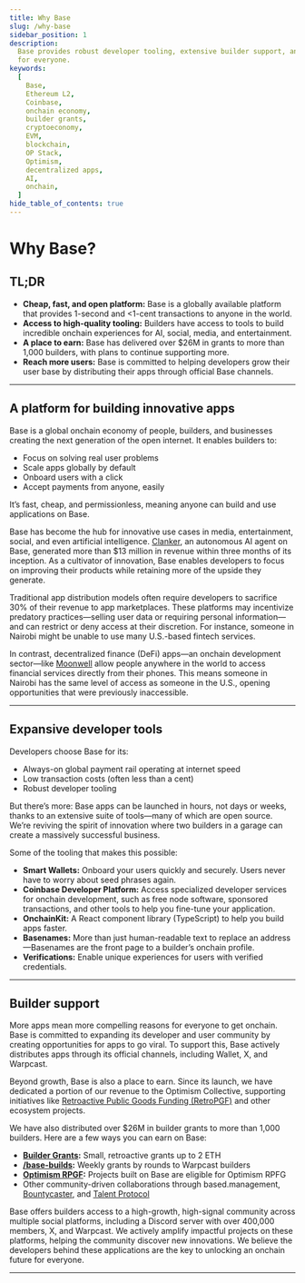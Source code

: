 ```yaml
---
title: Why Base
slug: /why-base
sidebar_position: 1
description:
  Base provides robust developer tooling, extensive builder support, and a commitment to open access and innovation
  for everyone.
keywords:
  [
    Base,
    Ethereum L2,
    Coinbase,
    onchain economy,
    builder grants,
    cryptoeconomy,
    EVM,
    blockchain,
    OP Stack,
    Optimism,
    decentralized apps,
    AI,
    onchain,
  ]
hide_table_of_contents: true
---
```


# Why Base?

## TL;DR

- **Cheap, fast, and open platform:** Base is a globally available platform that provides 1-second and <1-cent transactions to anyone in the world.
- **Access to high-quality tooling:** Builders have access to tools to build incredible onchain experiences for AI, social, media, and entertainment.
- **A place to earn:** Base has delivered over $26M in grants to more than 1,000 builders, with plans to continue supporting more.
- **Reach more users:** Base is committed to helping developers grow their user base by distributing their apps through official Base channels.

---

## A platform for building innovative apps

Base is a global onchain economy of people, builders, and businesses creating the next generation of the open internet. It enables builders to:

- Focus on solving real user problems
- Scale apps globally by default
- Onboard users with a click
- Accept payments from anyone, easily

It’s fast, cheap, and permissionless, meaning anyone can build and use applications on Base.

Base has become the hub for innovative use cases in media, entertainment, social, and even artificial intelligence. [Clanker], an autonomous AI agent on Base, generated more than $13 million in revenue within three months of its inception. As a cultivator of innovation, Base enables developers to focus on improving their products while retaining more of the upside they generate.

Traditional app distribution models often require developers to sacrifice 30% of their revenue to app marketplaces. These platforms may incentivize predatory practices—selling user data or requiring personal information—and can restrict or deny access at their discretion. For instance, someone in Nairobi might be unable to use many U.S.-based fintech services.

In contrast, decentralized finance (DeFi) apps—an onchain development sector—like [Moonwell] allow people anywhere in the world to access financial services directly from their phones. This means someone in Nairobi has the same level of access as someone in the U.S., opening opportunities that were previously inaccessible.

---

## Expansive developer tools

Developers choose Base for its:

- Always-on global payment rail operating at internet speed
- Low transaction costs (often less than a cent)
- Robust developer tooling

But there’s more: Base apps can be launched in hours, not days or weeks, thanks to an extensive suite of tools—many of which are open source. We’re reviving the spirit of innovation where two builders in a garage can create a massively successful business.

Some of the tooling that makes this possible:

- **Smart Wallets:** Onboard your users quickly and securely. Users never have to worry about seed phrases again.
- **Coinbase Developer Platform:** Access specialized developer services for onchain development, such as free node software, sponsored transactions, and other tools to help you fine-tune your application.
- **OnchainKit:** A React component library (TypeScript) to help you build apps faster.
- **Basenames:** More than just human-readable text to replace an address—Basenames are the front page to a builder’s onchain profile.
- **Verifications:** Enable unique experiences for users with verified credentials.

---

## Builder support

More apps mean more compelling reasons for everyone to get onchain. Base is committed to expanding its developer and user community by creating opportunities for apps to go viral. To support this, Base actively distributes apps through its official channels, including Wallet, X, and Warpcast.

Beyond growth, Base is also a place to earn. Since its launch, we have dedicated a portion of our revenue to the Optimism Collective, supporting initiatives like [Retroactive Public Goods Funding (RetroPGF)] and other ecosystem projects.

We have also distributed over $26M in builder grants to more than 1,000 builders. Here are a few ways you can earn on Base:

- **[Builder Grants]:** Small, retroactive grants up to 2 ETH
- **[/base-builds]:** Weekly grants by rounds to Warpcast builders
- **[Optimism RPGF]:** Projects built on Base are eligible for Optimism RPFG
- Other community-driven collaborations through based.management, [Bountycaster], and [Talent Protocol]

Base offers builders access to a high-growth, high-signal community across multiple social platforms, including a Discord server with over 400,000 members, X, and Warpcast. We actively amplify impactful projects on these platforms, helping the community discover new innovations. We believe the developers behind these applications are the key to unlocking an onchain future for everyone.

---

[Basenames]: https://www.base.org/names
[planned]: https://ethereum.org/en/roadmap/
[Solidity]: https://soliditylang.org/
[Bountycaster]: https://www.bountycaster.xyz/
[Builder Grants]: https://docs.google.com/forms/d/e/1FAIpQLSeiSAod4PAbXlvvDGtHWu-GqzGpvHYfaTQR2f77AawD7GYc4Q/viewform
[/base-builds]: https://warpcast.com/base/0xb3f1428b?utm_source=dotorg&urm_medium=builderkit
[Optimism RPGF]: https://round3.optimism.io/projects?after=undefined&display=grid&sort=mostAwarded&search=&seed=1738341430276&categories=
[Talent Protocol]: https://www.talentprotocol.com/
[Moonwell]: https://moonwell.fi/discover
[Clanker]: https://www.clanker.world/
[Retroactive Public Goods Funding (RetroPGF)]: https://round3.optimism.io/projects?after=undefined&display=grid&sort=mostAwarded&search=&seed=1738341430276&categories=
